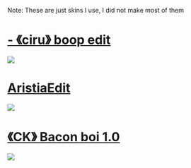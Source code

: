 
Note: These are just skins I use, I did not make most of them

# [-         《ciru》 boop edit](https://cdn.discordapp.com/attachments/972968876713320448/995177518594281493/-_ciru_boop_edit.osk)
![](https://i.imgur.com/A7i9w9c.jpeg)


# [AristiaEdit](https://cdn.discordapp.com/attachments/972968876713320448/994129530631495730/AristiaEdit.osk)
![](https://i.imgur.com/hz76VHK.jpeg)


# [《CK》 Bacon boi 1.0](https://cdn.discordapp.com/attachments/972968876713320448/995180894560194651/-_CK_Bacon_boi_1.0_clrs.osk)
![](https://i.imgur.com/ypQbJlq.jpeg)

